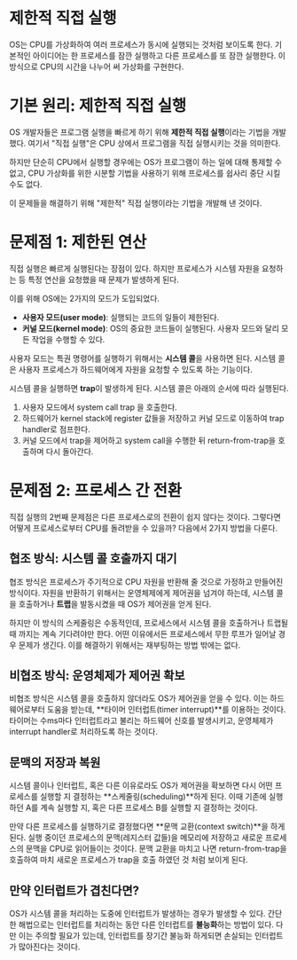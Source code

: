 # 제한적 직접 실행

OS는 CPU를 가상화하여 여러 프로세스가 동시에 실행되는 것처럼 보이도록 한다. 기본적인 아이디어는 한 프로세스를 잠깐 실행하고 다른 프로세스를 또 잠깐 실행한다. 이 방식으로 CPU의 시간을 나누어 써 가상화를 구현한다.


# 기본 원리: 제한적 직접 실행

OS 개발자들은 프로그램 실행을 빠르게 하기 위해 **제한적 직접 실행**이라는 기법을 개발했다. 여기서 "직접 실행"은 CPU 상에서 프로그램을 직접 실행시키는 것을 의미한다. 

하지만 단순히 CPU에서 실행할 경우에는 OS가 프로그램이 하는 일에 대해 통제할 수 없고, CPU 가상화를 위한 시분할 기법을 사용하기 위해 프로세스를 쉽사리 중단 시킬 수도 없다.

이 문제들을 해결하기 위해 "제한적" 직접 실행이라는 기법을 개발해 낸 것이다.

# 문제점 1: 제한된 연산

직접 실행은 빠르게 실행된다는 장점이 있다. 하지만 프로세스가 시스템 자원을 요청하는 등 특정 연산을 요청했을 때 문제가 발생하게 된다.

이를 위해 OS에는 2가지의 모드가 도입되었다.
- **사용자 모드(user mode)**: 실행되는 코드의 일들이 제한된다.
- **커널 모드(kernel mode)**: OS의 중요한 코드들이 실행된다. 사용자 모드와 달리 모든 작업을 수행할 수 있다.

사용자 모드는 특권 명령어를 실행하기 위해서는 **시스템 콜**을 사용하면 된다. 시스템 콜은 사용자 프로세스가 하드웨어에게 자원을 요청할 수 있도록 하는 기능이다.

시스템 콜을 실행하면 **trap**이 발생하게 된다. 시스템 콜은 아래의 순서에 따라 실행된다.

1. 사용자 모드에서 system call trap 을 호출한다.
2. 하드웨어가 kernel stack에 register 값들을 저장하고 커널 모드로 이동하여 trap handler로 점프한다.
3. 커널 모드에서 trap을 제어하고 system call을 수행한 뒤 return-from-trap을 호출하며 다시 돌아간다.

# 문제점 2: 프로세스 간 전환

직접 실행의 2번째 문제점은 다른 프로세스로의 전환이 쉽지 않다는 것이다. 그렇다면 어떻게 프로세스로부터 CPU를 돌려받을 수 있을까? 다음에서 2가지 방법을 다룬다.

## 협조 방식: 시스템 콜 호출까지 대기
협조 방식은 프로세스가 주기적으로 CPU 자원을 반환해 줄 것으로 가정하고 만들어진 방식이다. 자원을 반환하기 위해서는 운영체제에게 제어권을 넘겨야 하는데, 시스템 콜을 호출하거나 **트랩**을 발동시켰을 때 OS가 제어권을 얻게 된다.

하지만 이 방식의 스케줄링은 수동적인데, 프로세스에서 시스템 콜을 호출하거나 트랩될 때 까지는 계속 기다려야만 한다. 어떤 이유에서든 프로세스에서 무한 루프가 일어날 경우 문제가 생긴다. 이를 해결하기 위해서는 재부팅하는 방법 밖에는 없다.

## 비협조 방식: 운영체제가 제어권 확보

비협조 방식은 시스템 콜을 호출하지 않더라도 OS가 제어권을 얻을 수 있다. 이는 하드웨어로부터 도움을 받는데, **타이머 인터럽트(timer interrupt)**를 이용하는 것이다. 타이머는 수ms마다 인터럽트라고 불리는 하드웨어 신호를 발생시키고, 운영체제가 interrupt handler로 처리하도록 하는 것이다.

## 문맥의 저장과 복원

시스템 콜이나 인터럽트, 혹은 다른 이유로라도 OS가 제어권을 확보하면 다시 어떤 프로세스를 실행할 지 결정하는 **스케줄링(scheduling)**하게 된다. 이때 기존에 실행하던 A를 계속 실행할 지, 혹은 다른 프로세스 B를 실행할 지 결정하는 것이다.

만약 다른 프로세스를 실행하기로 결정했다면 **문맥 교환(context switch)**을 하게 된다. 실행 중이던 프로세스의 문맥(레지스터 값들)을 메모리에 저장하고 새로운 프로세스의 문맥을 CPU로 읽어들이는 것이다. 문맥 교환을 마치고 나면 return-from-trap을 호출하여 마치 새로운 프로세스가 trap을 호출 하였던 것 처럼 보이게 된다. 

## 만약 인터럽트가 겹친다면?

OS가 시스템 콜을 처리하는 도중에 인터럽트가 발생하는 경우가 발생할 수 있다. 간단한 해법으로는 인터럽트를 처리하는 동안 다른 인터럽트를 **불능화**하는 방법이 있다. 다만 이는 주의할 필요가 있는데, 인터럽트를 장기간 불능화 하게되면 손실되는 인터럽트가 많아진다는 것이다.
